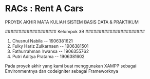 # RACs : Rent A Cars
PROYEK AKHIR MATA KULIAH SISTEM BASIS DATA & PRAKTIKUM

################### Kelompok 3B ######################

1) Chusnul Nabila					-- 1906381621
2) Fulky Hariz Zulkarnaen	-- 1906381501
3) Fathurrahman Irwansa 	-- 1906355762
4) Putri Aditya Pratama		-- 1906381602

Pada proyek akhir yang kami buat menggunakan XAMPP sebagai Environmentnya dan codeigniter sebagai Frameworknya
